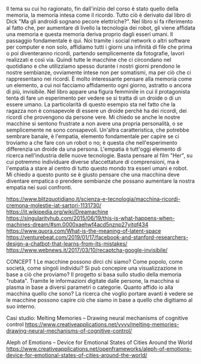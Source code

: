 Il tema su cui ho ragionato, fin dall'inizio del corso è stato quello della memoria, la memoria intesa come il ricordo. Tutto ciò è derivato dal libro di Dick "Ma gli androidi sognano pecore elettriche?". Nel libro si fa riferimento al fatto che, per aumentare di livello la tecnologia dei robot, gli viene affidata una memoria e questa memoria deriva proprio dagli esseri umani. Il passaggio fondamentale è qui. Noi tramite i social network o altri software per computer e non solo, affidiamo tutti i giorni una infinità di file che prima o poi diventeranno ricordi, partendo semplicemente da fotografie, lavori realizzati e così via. Quindi tutte le macchine che ci circondano nel quotidiano e che utilizziamo spesso durante i nostri giorni prendono le nostre sembianze, ovviamente intese non per somatismi, ma per ciò che ci rappresentano nei ricordi.
È molto interessante pensare alla memoria come un elemento, a cui noi facciamo affidamento ogni giorno, astratto o ancora di più, invisibile.
Nel libro appare una figura femminile in cui il protagonista tenta di fare un esperimento per vedere se si tratta di un droide o di un essere umano. La particolarità di questo esempio sta nel fatto che la ragazza non è consapevole di essere un droide perchè ha dei ricordi, dei ricordi che provengono da persone vere. Mi chiedo se anche le nostre macchine si sentono frustrate a non avere una propria personalità, o se semplicemente ne sono consapevoli.
Un'altra caratteristica, che potrebbe sembrare banale, è l'empatia, elemento fondamentale per capire se ci troviamo a che fare con un robot o no; è questa che nell'esperimento differenzia un droide da una persona. L'empatia è tutt'oggi elemento di ricerca nell'industria delle nuove tecnologie. Basta pensare al film "Her", su cui potremmo individuare diverse sfaccettature di comprensioni, ma è l'empatia a stare al centro di tutto questo mondo tra esseri umani e robot. Mi chiedo a questo punto se è giusto pensare che una macchina deve diventare empatica o prendere sembianze che possano aumentare la nostra empatia nei suoi confronti.

https://www.blitzquotidiano.it/scienza-e-tecnologia/macchina-ricordi-cremona-molestie-iat-sartori-1131730/ 
https://it.wikipedia.org/wiki/Dreamachine
https://singularityhub.com/2015/06/19/this-is-what-happens-when-machines-dream/#sm.0000xaehwf4acd5nznp27yitqf434
https://www.quora.com/What-is-the-meaning-of-latent-space 
https://venturebeat.com/2019/01/17/facebook-and-stanford-researchers-design-a-chatbot-that-learns-from-its-mistakes/ 
https://www.webnews.it/2017/03/10/recaptcha-google-invisibile/


CONCEPT 1
Le macchine possono dirci chi siamo? Come popolo, come società, come singoli individui? Si può concepire una visualizzazione in base a ciò che proviamo? Il progetto si basa sullo studio della memoria "rubata". Tramite le informazioni digitate dalle persone, la macchina si plasma in base a diversi parametri o categorie. Quanto affido io alla macchina quello che sono? La ricerca che voglio portare avanti è vedere se le macchine possono capire ciò che siamo in base a quello che digitiamo al suo interno.

Casi studio:
Melting Memories – Drawing neural mechanisms of cognitive control
https://www.creativeapplications.net/vvvv/melting-memories-drawing-neural-mechanisms-of-cognitive-control/ 


Aleph of Emotions – Device for Emotional States of Cities Around the World
https://www.creativeapplications.net/openframeworks/aleph-of-emotions-device-for-emotional-states-of-cities-around-the-world/ 
